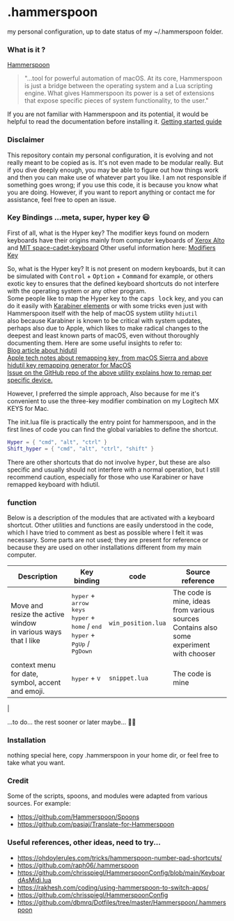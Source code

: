 # .hammerspoon
my personal configuration, up to date status of my ~/.hammerspoon folder.

### What is it ?
[Hammerspoon](https://www.hammerspoon.org/) 
>"...tool for powerful automation of macOS. At its core, Hammerspoon is just a bridge between the operating system and a Lua scripting engine. What gives Hammerspoon its power is a set of extensions that expose specific pieces of system functionality, to the user."

If you are not familiar with Hammerspoon and its potential, it would be helpful to read the documentation before installing it. [Getting started guide](https://www.hammerspoon.org/go/)

### Disclaimer
This repository contain my personal configuration, it is evolving and not really meant to be copied as is. It's not even made to be modular really. But if you dive deeply enough, you may be able to figure out how things work and then you can make use of whatever part you like.
I am not responsible if something goes wrong; if you use this code, it is because you know what you are doing. However, if you want to report anything or contact me for assistance, feel free to open an issue.

### Key Bindings  ...meta, super, hyper key 😃
First of all, what is the Hyper key?
The modifier keys found on modern keyboards have their origins mainly from computer keyboards of [Xerox Alto](https://it.wikipedia.org/wiki/Xerox_Alto) and [MIT space-cadet-keyboard](https://en.wikipedia.org/wiki/Space-cadet_keyboard)
Other useful information here: [Modifiers Key](https://en.wikipedia.org/wiki/Modifier_key)

So, what is the Hyper key? It is not present on modern keyboards, but it can be simulated with <kbd>Control</kbd> + <kbd>Option</kbd> + <kbd>Command</kbd> for example, or others exotic key to ensures that the defined keyboard shortcuts do not interfere with the operating system or any other program.<br>
Some people like to map the Hyper key to the <kbd>caps lock</kbd> key, and you can do it easily with [Karabiner elements](https://karabiner-elements.pqrs.org/) or with some tricks even just with Hammerspoon itself with the help of macOS system utility `hdiutil`<br> also because Karabiner is known to be critical with system updates, perhaps also due to Apple, which likes to make radical changes to the deepest and least known parts of macOS, even without thoroughly documenting them.
Here are some useful insights to refer to:<br>
[Blog article about hidutil](https://rakhesh.com/mac/using-hidutil-to-map-macos-keyboard-keys/)<br>
[Apple tech notes about remapping key, from macOS Sierra and above](https://developer.apple.com/library/archive/technotes/tn2450/_index.html#//apple_ref/doc/uid/DTS40017618-CH1-KEY_TABLE_USAGES)<br>
[hidutil key remapping generator for MacOS](https://hidutil-generator.netlify.app/)<br>
[Issue on the GitHub repo of the above utility explains how to remap per specific device.](https://github.com/amarsyla/hidutil-key-remapping-generator/issues/4)


However, I preferred the simple approach, Also because for me it's convenient to use the three-key modifier combination on my Logitech MX KEYS for Mac.

The init.lua file is practically the entry point for hammerspoon, and in the first lines of code you can find the global variables to define the shortcut.
```lua
Hyper = { "cmd", "alt", "ctrl" }
Shift_hyper = { "cmd", "alt", "ctrl", "shift" }
```
There are other shortcuts that do not involve <kbd>hyper</kbd>, but these are also specific and usually should not interfere with a normal operation, but I still recommend caution, especially for those who use Karabiner or have remapped keyboard with hdiutil.
<p>

### function

Below is a description of the modules that are activated with a keyboard shortcut. Other utilities and functions are easily understood in the code, which I have tried to comment as best as possible where I felt it was necessary. Some parts are not used; they are present for reference or because they are used on other installations different from my main computer.

|Description   |Key binding   |code   |Source reference|
|-----------|--------------|-------|----------------|
|Move and resize the active window<br>in various ways that I like |<kbd>hyper</kbd> + <kbd>arrow keys</kbd><br><kbd>hyper</kbd> + <kbd>home</kbd> / <kbd>end</kbd><br><kbd>hyper</kbd> + <kbd>PgUp</kbd> / <kbd>PgDown</kbd><br>|`win_position.lua`|The code is mine, ideas from various sources<br>Contains also some experiment with chooser|
|context menu for date, symbol, accent and emoji. |<kbd>hyper</kbd> + <kbd>V</kbd><br>|`snippet.lua`|The code is mine|
|

...to do... the rest sooner or later maybe... 🤷‍♂️


### Installation

nothing special here, copy .hammerspoon in your home dir, or feel free to take what you want.

### Credit
Some of the scripts, spoons, and modules were adapted from various sources. For example:

- https://github.com/Hammerspoon/Spoons
- https://github.com/pasiaj/Translate-for-Hammerspoon

### Useful references, other ideas, need to try...

- https://ohdoylerules.com/tricks/hammerspoon-number-pad-shortcuts/
- https://github.com/raph06/.hammerspoon
- https://github.com/chrisspiegl/HammerspoonConfig/blob/main/KeyboardAsMidi.lua
- https://rakhesh.com/coding/using-hammerspoon-to-switch-apps/
- https://github.com/chrisspiegl/HammerspoonConfig
- https://github.com/dbmrq/Dotfiles/tree/master/Hammerspoon/.hammerspoon



